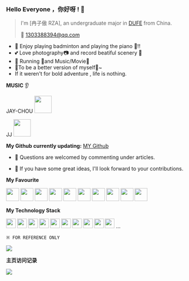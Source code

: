 ### Hello Everyone ，你好呀 ! 👋

>  I'm [冉子傲 RZA], an undergraduate major in [DUFE](https://www.dufe.edu.cn/) from China.
>
> :email: 1303388394@qq.com

*  :badminton: Enjoy playing badminton and playing the piano :musical_keyboard:!!
*  :two_hearts: Love photography:camera: and record beatiful scenery :book:
*  :white_flower: Running :running:and Music/Movie:movie_camera:
*  :rocket:To be a better version of myself:facepunch:~ 
*  If it weren't for bold adventure , life is nothing.


**MUSIC** :ear:

JAY-CHOU 
<code><img height="47" src="https://img2.baidu.com/it/u=4152155542,4262376676&fm=253&fmt=auto&app=138&f=JPEG?w=500&h=500"></code>

JJ
<code><img height="47" src="https://img1.baidu.com/it/u=3396597194,2866220222&fm=253&fmt=auto&app=120&f=PNG?w=800&h=800"></code>



**My Github currently updating:** [MY Github](https://github.com/AUDI-RAN)

* :speech_balloon: Questions are welcomed by commenting under articles.

* :thought_balloon: If you have some great ideas, I'll look forward to your contributions.


**My Favourite** 

<code><img height="35" src="https://img1.baidu.com/it/u=1359801534,1549102712&fm=253&fmt=auto&app=138&f=JPEG?w=600&h=395"></code>
<code><img height="35" src="https://img0.baidu.com/it/u=76143725,2540449494&fm=253&fmt=auto&app=120&f=JPEG?w=500&h=562"></code>
<code><img height="35" src="https://img0.baidu.com/it/u=3169533231,4219603311&fm=253&fmt=auto&app=138&f=JPEG?w=500&h=500"></code>
<code><img height="35" src="https://img1.baidu.com/it/u=3715480962,3860305926&fm=253&fmt=auto&app=138&f=JPEG?w=500&h=500"></code>
<code><img height="35" src="https://img2.baidu.com/it/u=467906099,768569635&fm=253&fmt=auto&app=138&f=PNG?w=500&h=500"></code>
<code><img height="35" src="https://img1.baidu.com/it/u=2971131458,2950755248&fm=253&fmt=auto&app=138&f=JPEG?w=614&h=500"></code>
<code><img height="35" src="https://img2.baidu.com/it/u=2064412075,2382803628&fm=253&fmt=auto&app=120&f=JPEG?w=436&h=436"></code>
<code><img height="35" src="https://img2.baidu.com/it/u=1003401282,2815738756&fm=253&fmt=auto&app=138&f=JPEG?w=500&h=500"></code>
<code><img height="35" src="https://img0.baidu.com/it/u=2796039231,1033480873&fm=253&fmt=auto&app=138&f=JPEG?w=500&h=500"></code>
<code><img height="35" src="https://img2.baidu.com/it/u=4076338728,1848274073&fm=253&fmt=auto&app=138&f=JPEG?w=500&h=500"></code>


**My Technology Stack**

<code><img height="26" src="https://img2.baidu.com/it/u=3574863973,3090991588&fm=253&fmt=auto&app=120&f=JPEG?w=805&h=800"></code>
<code><img height="26" src="https://img2.baidu.com/it/u=3309929395,1825564067&fm=253&fmt=auto&app=138&f=JPEG?w=500&h=500"></code>
<code><img height="26" src="https://t15.baidu.com/it/u=657631420,1168967143&fm=224&app=112&f=PNG?w=500&h=500"></code>
<code><img height="26" src="https://img1.baidu.com/it/u=826357191,3098878560&fm=253&fmt=auto&app=138&f=JPEG?w=661&h=500"></code>
<code><img height="26" src="https://img1.baidu.com/it/u=1841121134,2443891427&fm=253&fmt=auto&app=138&f=PNG?w=502&h=500"></code>
<code><img height="26" src="https://img0.baidu.com/it/u=665211038,1634818861&fm=253&fmt=auto&app=138&f=JPEG?w=500&h=500"></code>
<code><img height="26" src="https://img0.baidu.com/it/u=199154205,1606130087&fm=253&fmt=auto&app=138&f=JPEG?w=279&h=237"></code>
<code><img height="26" src="https://img1.baidu.com/it/u=4158793675,4230769811&fm=253&fmt=auto&app=138&f=PNG?w=500&h=500"></code>
<code><img height="26" src="https://img0.baidu.com/it/u=3689778719,2249498887&fm=253&fmt=auto&app=138&f=JPEG?w=500&h=500"></code>
<code><img height="26" src="https://s1.ax1x.com/2020/07/15/UwFGng.png"></code>
...

`※ FOR REFERENCE ONLY`

<img align="center" src="http://github-stats.ubrong.com/api?username=AUDI-RAN&show_icons=true&theme=tokyonnight" />

**主页访问记录**

<img align="center" src="http://profile-counter.glitch.me/AUDI-RAN/count.svg" />
